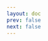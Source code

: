 ```yaml
---
layout: doc
prev: false
next: false
---
```


<CustomItemBox :item="{
  name: '制作图纸：护身短剑',
  icon: '/wiki/item/blueprint.png',
  type: '书籍',
  description: '',
  params: {
    stack: 1,
    durability: -1 
  },
  obtain: {
    found: [],
    npc: [],
    shop: [],
    gardening: []
  }
}" />
